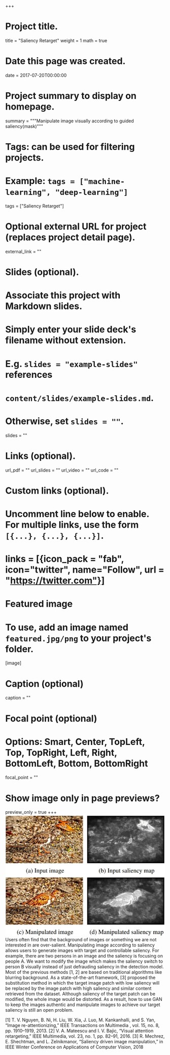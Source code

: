 +++
# Project title.
title = "Saliency Retarget"
weight = 1
math = true

# Date this page was created.
date = 2017-07-20T00:00:00

# Project summary to display on homepage.
summary = """Manipulate image visually according to guided saliency(mask)"""

# Tags: can be used for filtering projects.
# Example: `tags = ["machine-learning", "deep-learning"]`
tags = ["Saliency Retarget"]

# Optional external URL for project (replaces project detail page).
external_link = ""

# Slides (optional).
#   Associate this project with Markdown slides.
#   Simply enter your slide deck's filename without extension.
#   E.g. `slides = "example-slides"` references
#   `content/slides/example-slides.md`.
#   Otherwise, set `slides = ""`.
slides = ""

# Links (optional).
url_pdf = ""
url_slides = ""
url_video = ""
url_code = ""

# Custom links (optional).
#   Uncomment line below to enable. For multiple links, use the form `[{...}, {...}, {...}]`.
# links = [{icon_pack = "fab", icon="twitter", name="Follow", url = "https://twitter.com"}]

# Featured image
# To use, add an image named `featured.jpg/png` to your project's folder.
[image]
  # Caption (optional)
  caption = ""

  # Focal point (optional)
  # Options: Smart, Center, TopLeft, Top, TopRight, Left, Right, BottomLeft, Bottom, BottomRight
  focal_point = ""

  # Show image only in page previews?
  preview_only = true
+++
 ![saliency_retarget](featured.png)
Users often find that the background of images or something we are not interested in are over-salient. Manipulating image according to saliency allows users to generate images with target and controllable saliency. For example, there are two persons in an image and the saliency is focusing on people A. We want to modify the image which makes the saliency switch to person B visually instead of just defrauding saliency in the detection model. Most of the previous methods [1, 2] are based on traditional algorithms like blurring background. As a state-of-the-art framework, [3] proposed the substitution method in which the target image patch with low saliency will be replaced by the image patch with high saliency and similar content retrieved from the dataset. Although saliency of the target patch can be modified, the whole image would be distorted.  As a result, how to use GAN to keep the images authentic and manipulate images to achieve our target saliency is still an open problem.

[1]  T.  V.  Nguyen,  B.  Ni,  H.  Liu,  W.  Xia,  J.  Luo,  M.  Kankanhalli,  and S.  Yan,  “Image re-attentionizing,” IEEE Transactions on Multimedia ,  vol.  15,  no.  8,  pp. 1910–1919, 2013.
[2]  V.  A.  Mateescu  and  I.  V.  Bajic,  “Visual  attention  retargeting,”
IEEE Multimedia, vol. 23, no. 1, pp. 82–91, 2016.
[3]  R. Mechrez, E. Shechtman, and L. Zelnikmanor, “Saliency driven image manipulation,” in IEEE Winter Conference on Applications of Computer Vision, 2018